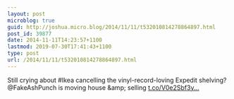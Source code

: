 ```yaml
---
layout: post
microblog: true
guid: http://joshua.micro.blog/2014/11/11/t532010814278864897.html
post_id: 39877
date: 2014-11-11T14:23:57+1100
lastmod: 2019-07-30T17:41:43+1100
type: post
url: /2014/11/11/t532010814278864897.html
---
```

Still crying about #Ikea cancelling the vinyl-record-loving Expedit shelving? @FakeAshPunch is moving house &amp;amp; selling [t.co/V0e2Sbf3y...](http://t.co/V0e2Sbf3yY)
